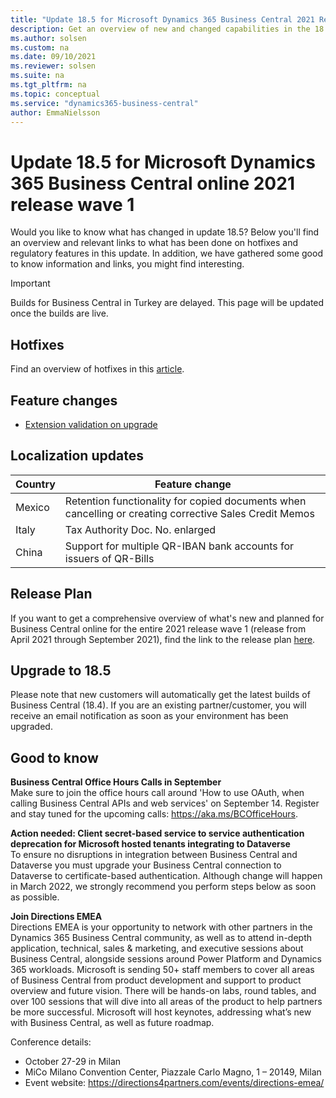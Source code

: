 ```yaml
---
title: "Update 18.5 for Microsoft Dynamics 365 Business Central 2021 Release Wave 1"
description: Get an overview of new and changed capabilities in the 18.5 update of Business Central online, which is part of 2021 release wave 1.
ms.author: solsen
ms.custom: na
ms.date: 09/10/2021
ms.reviewer: solsen
ms.suite: na
ms.tgt_pltfrm: na
ms.topic: conceptual
ms.service: "dynamics365-business-central"
author: EmmaNielsson
---
```


# Update 18.5 for Microsoft Dynamics 365 Business Central online 2021 release wave 1

Would you like to know what has changed in update 18.5? Below you'll find an overview and relevant links to what has been done on hotfixes and regulatory features in this update. In addition, we have gathered some good to know information and links, you might find interesting.

> [!IMPORTANT]  
> Builds for Business Central in Turkey are delayed. This page will be updated once the builds are live. 

## Hotfixes
Find an overview of hotfixes in this [article](https://support.microsoft.com/help/5006076).

## Feature changes  
- [Extension validation on upgrade](/dynamics365-release-plan/2021wave1/smb/dynamics365-business-central/extension-validation-upgrade)

## Localization updates 

| Country| Feature change |
|-------------|--------------|
| Mexico | Retention functionality for copied documents when cancelling or creating corrective Sales Credit Memos |
| Italy | Tax Authority Doc. No. enlarged|
| China | Support for multiple QR-IBAN bank accounts for issuers of QR-Bills|

## Release Plan
If you want to get a comprehensive overview of what's new and planned for Business Central online for the entire 2021 release wave 1 (release from April 2021 through September 2021), find the link to the release plan [here](/dynamics365-release-plan/2021wave1/smb/dynamics365-business-central/planned-features).

## Upgrade to 18.5   
Please note that new customers will automatically get the latest builds of Business Central (18.4). If you are an existing partner/customer, you will receive an email notification as soon as your environment has been upgraded.

## Good to know

**Business Central Office Hours Calls in September**  
Make sure to join the office hours call around 'How to use OAuth, when calling Business Central APIs and web services' on September 14. Register and stay tuned for the upcoming calls: https://aka.ms/BCOfficeHours.

**Action needed: Client secret-based service to service authentication deprecation for Microsoft hosted tenants integrating to Dataverse**  
To ensure no disruptions in integration between Business Central and Dataverse you must upgrade your Business Central connection to Dataverse to certificate-based authentication. 
Although change will happen in March 2022, we strongly recommend you perform steps below as soon as possible.

**Join Directions EMEA**  
Directions EMEA is your opportunity to network with other partners in the Dynamics 365 Business Central community, as well as to attend in-depth application, technical, sales & marketing, and executive sessions about Business Central, alongside sessions around Power Platform and Dynamics 365 workloads. Microsoft is sending 50+ staff members to cover all areas of Business Central from product development and support to product overview and future vision. There will be hands-on labs, round tables, and over 100 sessions that will dive into all areas of the product to help partners be more successful. Microsoft will host keynotes, addressing what’s new with Business Central, as well as future roadmap.

Conference details: 
- October 27-29 in Milan
- MiCo Milano Convention Center, Piazzale Carlo Magno, 1 – 20149, Milan
- Event website: https://directions4partners.com/events/directions-emea/

